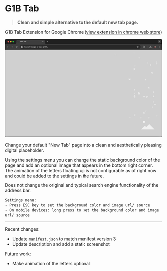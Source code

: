 # G1B Tab

> **Clean and simple alternative to the default new tab page.**

G1B Tab Extension for Google Chrome
([view extension in chrome web store](https://chrome.google.com/webstore/detail/g1b/nnddcgoiijlgjmeeodhhbebcjlmgdnnh))

![G1B Tab Screenshot](https://raw.githubusercontent.com/g1eb/g1b-tab/refs/heads/main/images/screenshot.jpg)

Change your default "New Tab" page into a clean and aesthetically pleasing digital placeholder.

Using the settings menu you can change the static background color of the page and add an optional image that appears in the bottom right corner. The animation of the letters floating up is not configurable as of right now and could be added to the settings in the future.

Does not change the original and typical search engine functionality of the address bar.

```
Settings menu:
- Press ESC key to set the background color and image url/ source
- On mobile devices: long press to set the background color and image url/ source
```

----------------------------------------------------------------

Recent changes:
- Update `manifest.json` to match manifest version 3
- Update description and add a static screenshot


Future work:
- Make animation of the letters optional

